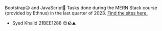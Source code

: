 Bootstrap😥 and JavaScript🍵 Tasks done during the MERN Stack course (provided by Ethnus) in the last quarter of 2023. 
[Find the sites here.](https://highsanburger.github.io/ethnus-mern-tasks-bs-js/)


- Syed Khalid 21BEE1288 😊🪨️️️️️️⛰️ ️️

